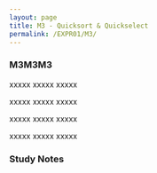 ```yaml
---
layout: page
title: M3 - Quicksort & Quickselect
permalink: /EXPR01/M3/
---
```


<h3>M3M3M3</h3>

xxxxx xxxxx xxxxx

xxxxx xxxxx xxxxx

xxxxx xxxxx xxxxx

xxxxx xxxxx xxxxx

<h3>Study Notes</h3>
